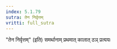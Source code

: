 ```yaml
---
index: 5.1.79
sutra: तेन निर्वृत्तम्
vritti: full_sutra
---
```


"तेन निर्वृत्तम्" (इति) समर्थानाम् प्रथमात् कालात् ठञ् प्रत्ययः